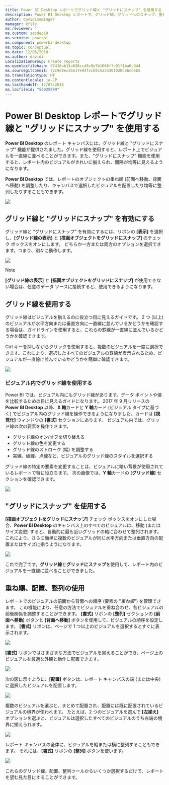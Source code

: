 ```yaml
---
title: Power BI Desktop レポートでグリッド線と "グリッドにスナップ" を使用する
description: Power BI Desktop レポートで、グリッド線、グリッドへのスナップ、重ね順、配置、および分布を使用する
author: davidiseminger
manager: kfile
ms.reviewer: ''
ms.custom: seodec18
ms.service: powerbi
ms.component: powerbi-desktop
ms.topic: conceptual
ms.date: 12/06/2018
ms.author: davidi
LocalizationGroup: Create reports
ms.openlocfilehash: 37416ab15a638ccd8c8e7b1066ffc01f1ba6c944
ms.sourcegitcommit: 72c9d9ec26e17e94fccb9c5a24301028cebcdeb5
ms.translationtype: HT
ms.contentlocale: ja-JP
ms.lasthandoff: 12/07/2018
ms.locfileid: "53025899"
---
```

# <a name="use-gridlines-and-snap-to-grid-in-power-bi-desktop-reports"></a>Power BI Desktop レポートでグリッド線と "グリッドにスナップ" を使用する
**Power BI Desktop** のレポート キャンバスには、グリッド線と "グリッドにスナップ" 機能が提供されました。グリッド線を使用すると、レポート上でビジュアルを一直線に並べることができます。また、"グリッドにスナップ" 機能を使用すると、レポート内のビジュアルがきれいに揃えられ、間隔が均等に見えるようになります。

**Power BI Desktop** では、レポートのオブジェクトの重ね順 (前面へ移動、背面へ移動) を調整したり、キャンバスで選択したビジュアルを配置したり均等に整列したりすることもできます。

![](media/desktop-gridlines-snap-to-grid/snap-to-grid_0.png)

## <a name="enabling-gridlines-and-snap-to-grid"></a>グリッド線と "グリッドにスナップ" を有効にする
グリッド線と "グリッドにスナップ" を有効にするには、リボンの **[表示]** を選択し、**[グリッド線の表示]** と **[描画オブジェクトをグリッドにスナップ]** のチェック ボックスをオンにします。 どちらか一方または両方のオプションを選択できます。つまり、別々に動作します。

![](media/desktop-gridlines-snap-to-grid/snap-to-grid_1.png)

> [!NOTE]
> **[グリッド線の表示]** と **[描画オブジェクトをグリッドにスナップ]** が使用できない場合は、任意のデータ ソースに接続すると、使用できるようになります。

## <a name="using-gridlines"></a>グリッド線を使用する
グリッド線はビジュアルを揃えるのに役立つ目に見えるガイドです。 2 つ (以上) のビジュアルが水平方向または垂直方向に一直線に並んでいるかどうかを確認する場合は、ガイドラインを使用すると、これらの罫線が一直線に並んでいるかどうかを確認できます。

Ctrl キーを押しながらクリックを使用すると、複数のビジュアルを一度に選択できます。これにより、選択したすべてのビジュアルの罫線が表示されるため、ビジュアルが一直線に並んでいるかどうかを簡単に確認できます。

![](media/desktop-gridlines-snap-to-grid/snap-to-grid_2.png)

### <a name="using-gridlines-inside-visuals"></a>ビジュアル内でグリッド線を使用する
Power BI では、ビジュアル内にもグリッド線があります。データ ポイントや値を比較するための目に見えるガイドになります。 2017 年 9 月リリースの **Power BI Desktop** 以降、**X 軸**カードと **Y 軸**カード (ビジュアル タイプに基づく) でビジュアル内のグリッド線を操作できるようになりました。カードは **[視覚化]** ウィンドウの **[書式]** セクションにあります。 ビジュアル内では、グリッド線の次の要素を操作できます。

* グリッド線のオン/オフを切り替える
* グリッド線の色を変更する
* グリッド線のストローク (幅) を調整する
* 実線、破線、点線など、ビジュアルのグリッド線のスタイルを選択する

グリッド線の特定の要素を変更することは、ビジュアルに暗い背景が使用されているレポートで特に役立ちます。 次の画像では、**Y 軸**カードの **[グリッド線]** セクションを確認できます。

![](media/desktop-gridlines-snap-to-grid/snap-to-grid_9.png)

## <a name="using-snap-to-grid"></a>"グリッドにスナップ" を使用する
**[描画オブジェクトをグリッドにスナップ]** チェック ボックスをオンにした場合、**Power BI Desktop** のキャンバス上のすべてのビジュアルは、移動 (またはサイズ変更) すると、自動的に最も近いグリッドの軸に合わせて整列されます。これにより、さらに簡単に複数のビジュアルが同じ水平方向または垂直方向の配置またはサイズに揃うようになります。

![](media/desktop-gridlines-snap-to-grid/snap-to-grid_3.png)

これで完了です。**グリッド線**と**グリッドにスナップ**を使用して、レポート内のビジュアルを一直線に並べることができました。

## <a name="using-z-order-align-and-distribute"></a>重ね順、配置、整列の使用
レポートでのビジュアルの前面から背面への順序 (要素の "*重ね順*") を管理できます。 この機能により、任意の方法でビジュアルを重ね合わせ、各ビジュアルの前後関係を調整することができます。 **[書式]** リボンの **[整列]** セクションの **[前面へ移動]** ボタンと **[背面へ移動]** ボタンを使用して、ビジュアルの順序を設定します。 **[書式]** リボンは、ページで 1 つ以上のビジュアルを選択するとすぐに表示されます。

![](media/desktop-gridlines-snap-to-grid/snap-to-grid_4.png)

**[書式]** リボンではさまざまな方法でビジュアルを揃えることができ、ページ上のビジュアルを最適な外観と動作に配置できます。

![](media/desktop-gridlines-snap-to-grid/snap-to-grid_5.png)

次の図に示すように、**[配置]** ボタンは、レポート キャンバスの端 (または中央) に選択したビジュアルを配置します。

![](media/desktop-gridlines-snap-to-grid/snap-to-grid_6.png)

複数のビジュアルを選ぶと、まとめて配置され、配置には既に配置されているビジュアルの境界が使われます。 たとえば、2 つのビジュアルを選んで **[左揃え]** オプションを選ぶと、ビジュアルは選択したすべてのビジュアルのうち左端の境界に揃えられます。

![](media/desktop-gridlines-snap-to-grid/snap-to-grid_7.png)

レポート キャンバスの全体に、ビジュアルを縦または横に整列することもできます。 それには、**[書式]** リボンの **[整列]** ボタンを使います。

![](media/desktop-gridlines-snap-to-grid/snap-to-grid_8.png)

これらのグリッド線、配置、整列ツールからいくつか選択するだけで、レポートを望む見た目にすることができます。

